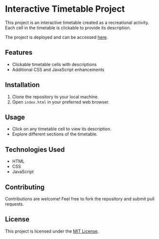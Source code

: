 # Interactive Timetable Project

This project is an interactive timetable created as a recreational activity. Each cell in the timetable is clickable to provide its description.

The project is deployed and can be accessed [here]([paste-your-deployment-link](https://6629557c8ab5bf3f11332569--interactivetimetable.netlify.app/)).

## Features
- Clickable timetable cells with descriptions
- Additional CSS and JavaScript enhancements

## Installation
1. Clone the repository to your local machine.
2. Open `index.html` in your preferred web browser.

## Usage
- Click on any timetable cell to view its description.
- Explore different sections of the timetable.

## Technologies Used
- HTML
- CSS
- JavaScript

## Contributing
Contributions are welcome! Feel free to fork the repository and submit pull requests.

## License
This project is licensed under the [MIT License](LICENSE).




